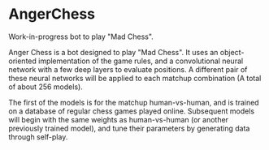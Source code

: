 # AngerChess
Work-in-progress bot to play "Mad Chess".

Anger Chess is a bot designed to play "Mad Chess". It uses an object-oriented implementation of the game rules, and a convolutional neural network 
with a few deep layers to evaluate positions. A different pair of these neural networks will be applied to each matchup combination (A total of about 256 models).

The first of the models is for the matchup human-vs-human, and is trained on a database of regular chess games played online. Subsequent models will begin with
the same weights as human-vs-human (or another previously trained model), and tune their parameters by generating data through self-play.
